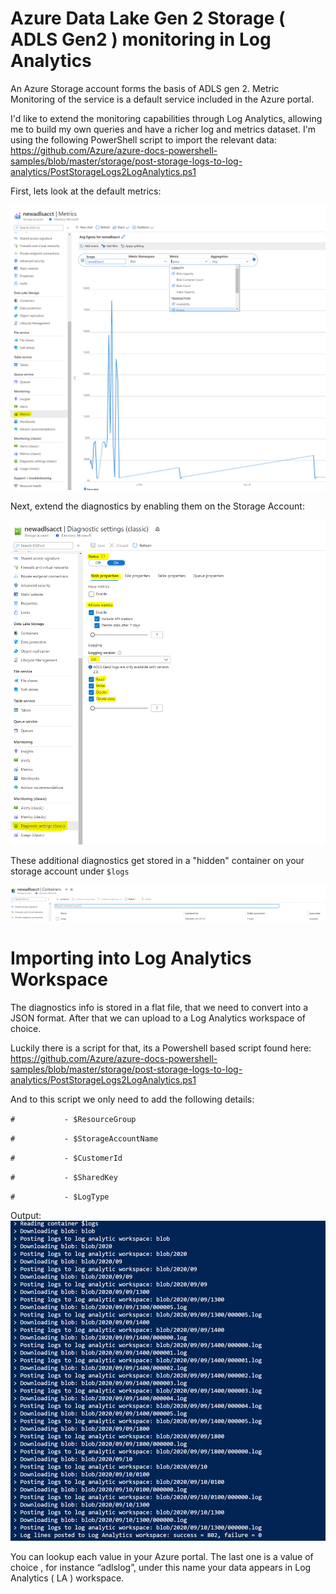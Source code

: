 # Azure Data Lake Gen 2 Storage ( ADLS Gen2 ) monitoring in Log Analytics

An Azure Storage account forms the basis of ADLS gen 2. Metric Monitoring of the service is a default service included in the Azure portal.

I'd like to extend the monitoring capabilities through Log Analytics, allowing me to build my own queries and have a richer log and metrics dataset.
I'm using the following PowerShell script to import the relevant data: https://github.com/Azure/azure-docs-powershell-samples/blob/master/storage/post-storage-logs-to-log-analytics/PostStorageLogs2LogAnalytics.ps1 

First, lets look at the default metrics:

![Screenshot](https://github.com/verboompj/Other/blob/master/Pictures/default%20metricsPNG.PNG)

Next, extend the diagnostics by enabling them on the Storage Account:

![Screenshot](https://github.com/verboompj/Other/blob/master/Pictures/diagsa.PNG)

These additional diagnostics get stored in a "hidden" container on your storage account under `$logs` 

![Screenshot](https://github.com/verboompj/Other/blob/master/Pictures/logssa.PNG)


# Importing into Log Analytics Workspace

The diagnostics info is stored in a flat file, that we need to convert into a JSON format. After that we can upload to a Log Analytics workspace of choice. 

Luckily there is a script for that, its a Powershell based script found here: https://github.com/Azure/azure-docs-powershell-samples/blob/master/storage/post-storage-logs-to-log-analytics/PostStorageLogs2LogAnalytics.ps1

And to this script we only need to add the following details: 

`#           - $ResourceGroup`

`#           - $StorageAccountName`

`#           - $CustomerId`

`#           - $SharedKey`

`#           - $LogType`


Output:
![Screenshot](https://github.com/verboompj/Other/blob/master/Pictures/powershell.PNG)

You can lookup each value in your Azure portal. The last one is a value of choice , for instance “adlslog”, under this name your data appears in Log Analytics ( LA ) workspace. 





